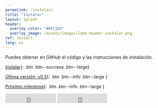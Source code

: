 ```yaml
---
permalink: /instalar/
title: "Instalar"
layout: splash
header:
  overlay_color: "#6FC1D2"
  overlay_image: /assets/images/lqda-header-instalar.png
ref: install
lang: es
---
```


Puedes obtener en GitHub el código y las instrucciones de instalación.

[<i class="fa fa-download"></i> Instalar](https://github.com/libreqda/libreQDA){: .btn .btn--success .btn--large}

[Última versión: v0.5](https://github.com/libreqda/libreQDA/releases/tag/v0.5){: .btn .btn--info .btn--large }

[Próximo milestone](https://github.com/libreqda/libreQDA/milestone/1){: .btn .btn--info .btn--large }

<iframe style="display: inline-block;" src="https://ghbtns.com/github-btn.html?user=libreqda&repo=libreQDA&type=star&count=true&size=large" frameborder="0" scrolling="0" width="160px" height="30px"></iframe> <iframe style="display: inline-block;" src="https://ghbtns.com/github-btn.html?user=libreqda&repo=libreQDA&type=fork&count=true&size=large" frameborder="0" scrolling="0" width="158px" height="30px"></iframe>
